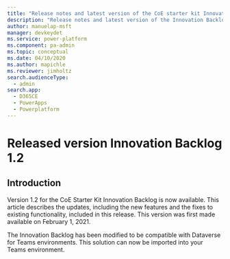 ```yaml
---
title: "Release notes and latest version of the CoE starter kit Innovation Backlog | MicrosoftDocs"
description: "Release notes and latest version of the Innovation Backlog 1.2"
author: manuelap-msft
manager: devkeydet
ms.service: power-platform
ms.component: pa-admin
ms.topic: conceptual
ms.date: 04/10/2020
ms.author: mapichle
ms.reviewer: jimholtz
search.audienceType: 
  - admin
search.app: 
  - D365CE
  - PowerApps
  - Powerplatform
---
```


# Released version Innovation Backlog 1.2

## Introduction

Version 1.2 for the CoE Starter Kit Innovation Backlog is now available. This article describes the updates, including the new features and the fixes to existing functionality, included in this release. This version was first made available on February 1, 2021.

The Innovation Backlog has been modified to be compatible with Dataverse for Teams environments. This solution can now be imported into your Teams environment.
